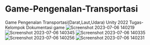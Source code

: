 # Game-Pengenalan-Transportasi
Game Pengenalan Transportasi(Darat,Laut,Udara) Unity 2022
Tugas-Kelompok
Dokumentasi game
![Screenshot 2023-07-06 140219](https://github.com/Nandohyy/Game-Pengenalan-Transportasi/assets/116174194/cfc76b99-ce30-434d-8d7e-b29892538923)
![Screenshot 2023-07-06 140345](https://github.com/Nandohyy/Game-Pengenalan-Transportasi/assets/116174194/4e1d0c15-7e32-4ca7-af8b-cc84af04a0f4)
![Screenshot 2023-07-06 140335](https://github.com/Nandohyy/Game-Pengenalan-Transportasi/assets/116174194/7b2587a5-97b0-460d-a7f7-7e868aba275a)
![Screenshot 2023-07-06 140256](https://github.com/Nandohyy/Game-Pengenalan-Transportasi/assets/116174194/24a1bc77-b4ce-4df8-936e-0f7d608c43d2)
![Screenshot 2023-07-06 140231](https://github.com/Nandohyy/Game-Pengenalan-Transportasi/assets/116174194/8b6c224f-ae89-42ba-a669-698909557d14)
